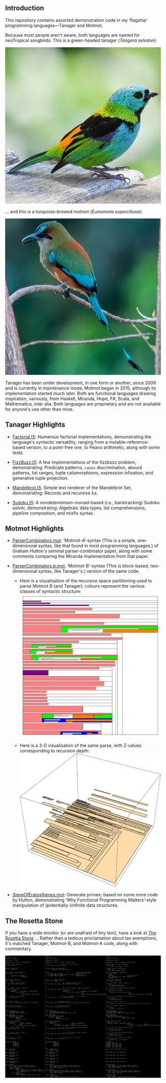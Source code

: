 ## Introduction

This repository contains assorted demonstration code in my
‘flagship’ programming languages—Tanager and Motmot.

Because most people aren't aware, both languages are named
for neoTropical songbirds: This is a green-headed tanager
(_Tangara seledon_):

![A pretty tanager.](./images/tanager.jpg)

… and this is a turquoise-browed motmot (_Eumomota
superciliosa_):

![A pretty motmot.](./images/motmot.jpg)

Tanager has been under development, in one form or another,
since 2009 and is currently in maintenance mode; Motmot
began in 2015, although its implementation started much
later. Both are functional languages drawing inspiration,
variously, from Haskell, Miranda, Hope, F#, Scala, and
Mathematica, inter alia. Both languages are proprietary and
are not available for anyone's use other than mine.

## Tanager Highlights

* [Factorial.t5](Factorial.t5): Numerous factorial
  implementations, demonstrating the language's syntactic
  versatility, ranging from a mutable-reference-based
  version, to a point-free one, to Peano arithmetic, along
  with some tests.

* [FizzBuzz.t5](FizzBuzz.t5): A few implementations of the
  fizzbuzz problem, demonstrating: Predicate patterns,
  `cases` discrimination, absurd patterns, list ranges,
  tuple catamorphisms, expression infixation, and generative
  tuple projection.

* [Mandelbrot.t5](Mandelbrot.t5): Simple text renderer of
  the Mandelbrot Set, demonstrating: Records and recursive
  λs.


* [Sudoku.t5](Sudoku.t5): A nondeterminism-monad-based
  (i.e., backtracking) Sudoku solver, demonstrating:
  Algebraic data types, list comprehensions, pipeline
  composition, and mixfix syntax.

## Motmot Highlights

* [ParserCombinators.mot](ParserCombinators.mot):
  ‘Motmot-A’-syntax (This is a simple, one-dimensional
  syntax, like that found in most programming languages.) of
  Graham Hutton's seminal parser-combinator paper, along
  with some comments comparing the Miranda implementation
  from that paper.

* [ParserCombinators.b.mot](ParserCombinators.b.mot):
  ‘Motmot-B’-syntax (This is block-based, two-dimensional
  syntax, like Tanager's.) version of the same code.

  * Here is a visualisation of the recursive space
    partitioning used to parse Motmot B (and Tanager);
    colours represent the various classes of syntactic
    structure:
    ![Motmot-B syntax.](MotmotBParserVisualisation.png)

  * Here is a 3-D visualisation of the same parse, with
    Z-values corresponding to recursion depth:
    ![Motmot-B syntax.](MotmotBParserVisualisation3D.png)

* [SieveOfEratosthenes.mot](SieveOfEratosthenes.mot):
  Generate primes; based on some more code by Hutton,
  demonstrating ‘Why Functional Programming Matters’-style
  manipulation of (potentially-)infinite data structures.


## The Rosetta Stone

If you have a wide monitor (or are unafraid of tiny text),
have a look at [The Rosetta Stone](RosettaStone.txt) …
Rather than a tedious proclamation about tax exemptions,
it's matched Tanager, Motmot-B, and Motmot-A code, along
with commentary.

![The Rosetta Stone](RosettaStone.png)

